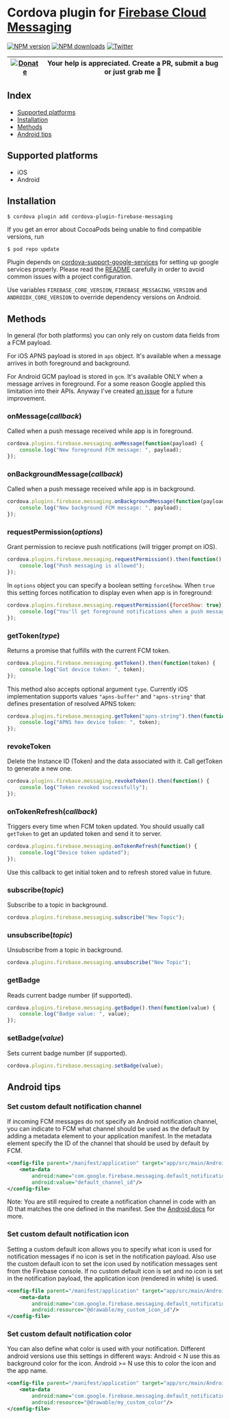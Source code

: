# Cordova plugin for [Firebase Cloud Messaging](https://firebase.google.com/docs/cloud-messaging/)
[![NPM version][npm-version]][npm-url] [![NPM downloads][npm-downloads]][npm-url] [![Twitter][twitter-follow]][twitter-url]

| [![Donate](https://www.paypalobjects.com/en_US/i/btn/btn_donateCC_LG.gif)][donate-url] | Your help is appreciated. Create a PR, submit a bug or just grab me :beer: |
|-|-|

## Index

<!-- MarkdownTOC levels="2" autolink="true" -->

- [Supported platforms](#supported-platforms)
- [Installation](#installation)
- [Methods](#methods)
- [Android tips](#android-tips)

<!-- /MarkdownTOC -->

## Supported platforms

- iOS
- Android

## Installation

    $ cordova plugin add cordova-plugin-firebase-messaging

If you get an error about CocoaPods being unable to find compatible versions, run
    
    $ pod repo update

Plugin depends on [cordova-support-google-services](https://github.com/chemerisuk/cordova-support-google-services) for setting up google services properly. Please read the [README](https://github.com/chemerisuk/cordova-support-google-services/blob/master/README.md) carefully in order to avoid common issues with a project configuration.

Use variables `FIREBASE_CORE_VERSION`, `FIREBASE_MESSAGING_VERSION` and `ANDROIDX_CORE_VERSION` to override dependency versions on Android.

## Methods
In general (for both platforms) you can only rely on custom data fields from a FCM payload.

For iOS APNS payload is stored in `aps` object. It's available when a message arrives in both foreground and background.

For Android GCM payload is stored in `gcm`. It's available ONLY when a message arrives in foreground. For a some reason Google applied this limitation into their APIs. Anyway I've created [an issue](https://github.com/chemerisuk/cordova-plugin-firebase-messaging/issues/2) for a future improvement.

### onMessage(_callback_)
Called when a push message received while app is in foreground.
```js
cordova.plugins.firebase.messaging.onMessage(function(payload) {
    console.log("New foreground FCM message: ", payload);
});
```

### onBackgroundMessage(_callback_)
Called when a push message received while app is in background.
```js
cordova.plugins.firebase.messaging.onBackgroundMessage(function(payload) {
    console.log("New background FCM message: ", payload);
});
```

### requestPermission(_options_)
Grant permission to recieve push notifications (will trigger prompt on iOS).
```js
cordova.plugins.firebase.messaging.requestPermission().then(function() {
    console.log("Push messaging is allowed");
});
```
In `options` object you can specify a boolean setting `forceShow`. When `true` this setting forces notification to display even when app is in foreground:
```js
cordova.plugins.firebase.messaging.requestPermission({forceShow: true}).then(function() {
    console.log("You'll get foreground notifications when a push message arrives");
});
```

### getToken(_type_)
Returns a promise that fulfills with the current FCM token.
```js
cordova.plugins.firebase.messaging.getToken().then(function(token) {
    console.log("Got device token: ", token);
});
```
This method also accepts optional argument `type`. Currently iOS implementation supports values `"apns-buffer"` and `"apns-string"` that defines presentation of resolved APNS token:
```js
cordova.plugins.firebase.messaging.getToken("apns-string").then(function(token) {
    console.log("APNS hex device token: ", token);
});
```

### revokeToken
Delete the Instance ID (Token) and the data associated with it.
Call getToken to generate a new one.
```js
cordova.plugins.firebase.messaging.revokeToken().then(function() {
    console.log("Token revoked successfully");
});
```

### onTokenRefresh(_callback_)
Triggers every time when FCM token updated. You should usually call `getToken` to get an updated token and send it to server.
```js
cordova.plugins.firebase.messaging.onTokenRefresh(function() {
    console.log("Device token updated");
});
```

Use this callback to get initial token and to refresh stored value in future.

### subscribe(_topic_)
Subscribe to a topic in background.
```js
cordova.plugins.firebase.messaging.subscribe("New Topic");
```

### unsubscribe(_topic_)
Unsubscribe from a topic in background.
```js
cordova.plugins.firebase.messaging.unsubscribe("New Topic");
```

### getBadge
Reads current badge number (if supported).
```js
cordova.plugins.firebase.messaging.getBadge().then(function(value) {
    console.log("Badge value: ", value);
});
```

### setBadge(_value_)
Sets current badge number (if supported).
```js
cordova.plugins.firebase.messaging.setBadge(value);
```
## Android tips
### Set custom default notification channel
If incoming FCM messages do not specify an Android notification channel, you can indicate to FCM what channel should be used as the default by adding a metadata element to your application manifest. In the metadata element specify the ID of the channel that should be used by default by FCM.
```xml
<config-file parent="/manifest/application" target="app/src/main/AndroidManifest.xml">
    <meta-data
        android:name="com.google.firebase.messaging.default_notification_channel_id"
        android:value="default_channel_id"/>
</config-file>
```

Note: You are still required to create a notification channel in code with an ID that matches the one defined in the manifest. See the [Android docs](https://developer.android.com/guide/topics/ui/notifiers/notifications#ManageChannels) for more.

### Set custom default notification icon
Setting a custom default icon allows you to specify what icon is used for notification messages if no icon is set in the notification payload. Also use the custom default icon to set the icon used by notification messages sent from the Firebase console. If no custom default icon is set and no icon is set in the notification payload, the application icon (rendered in white) is used.
```xml
<config-file parent="/manifest/application" target="app/src/main/AndroidManifest.xml">
    <meta-data
        android:name="com.google.firebase.messaging.default_notification_icon"
        android:resource="@drawable/my_custom_icon_id"/>
</config-file>
```

### Set custom default notification color
You can also define what color is used with your notification. Different android versions use this settings in different ways: Android < N use this as background color for the icon. Android >= N use this to color the icon and the app name.
```xml
<config-file parent="/manifest/application" target="app/src/main/AndroidManifest.xml">
    <meta-data
        android:name="com.google.firebase.messaging.default_notification_color"
        android:resource="@drawable/my_custom_color"/>
</config-file>
```

[npm-url]: https://www.npmjs.com/package/cordova-plugin-firebase-messaging
[npm-version]: https://img.shields.io/npm/v/cordova-plugin-firebase-messaging.svg
[npm-downloads]: https://img.shields.io/npm/dm/cordova-plugin-firebase-messaging.svg
[twitter-url]: https://twitter.com/chemerisuk
[twitter-follow]: https://img.shields.io/twitter/follow/chemerisuk.svg?style=social&label=Follow%20me
[donate-url]: https://www.paypal.com/cgi-bin/webscr?cmd=_s-xclick&hosted_button_id=6HLVTJDGQQ6EY&source=url